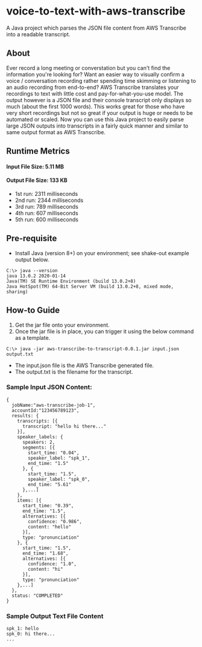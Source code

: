 # voice-to-text-with-aws-transcribe
A Java project which parses the JSON file content from AWS Transcribe into a readable transcript. 

## About
Ever record a long meeting or converstation but you can't find the information you're looking for?
Want an easier way to visually confirm a voice / conversation recording rather spending time skimming or listening to an audio recording from end-to-end?
AWS Transcribe translates your recordings to text with little cost and pay-for-what-you-use model. 
The output however is a JSON file and their console transcript only displays so much (about the first 1000 words). 
This works great for those who have very short recordings but not so great if your output is huge or needs to be automated or scaled. 
Now you can use this Java project to easily parse large JSON outputs into transcripts in a fairly quick manner and similar to same output format as AWS Transcribe. 

## Runtime Metrics
#### Input File Size: 5.11 MB  
#### Output File Size: 133 KB  
- 1st run: 2311 milliseconds
- 2nd run: 2344 milliseconds
- 3rd run: 789 milliseconds
- 4th run: 607 milliseconds
- 5th run: 600 milliseconds

## Pre-requisite
- Install Java (version 8+) on your environment; see shake-out example output below.
```:
C:\> java --version
java 13.0.2 2020-01-14
Java(TM) SE Runtime Environment (build 13.0.2+8)
Java HotSpot(TM) 64-Bit Server VM (build 13.0.2+8, mixed mode, sharing)
```

## How-to Guide
1. Get the jar file onto your environment. 
2. Once the jar file is in place, you can trigger it using the below command as a template.
```:
C:\> java -jar aws-transcribe-to-transcript-0.0.1.jar input.json output.txt
```
  - The input.json file is the AWS Transcribe generated file. 
  - The output.txt is the filename for the transcript. 

### Sample Input JSON Content:
```JSON:
{
  jobName:"aws-transcribe-job-1",
  accountId:"123456789123",
  results: {
    transcripts: [{
      transcript: "hello hi there..."
    }],
    speaker_labels: {
      speakers: 2,
      segments: [{
        start_time: "0.04",
        speaker_label: "spk_1",
        end_time: "1.5"
      }, {
        start_time: "1.5",
        speaker_label: "spk_0",
        end_time: "5.61"
      },...]
    },
    items: [{
      start_time: "0.39",
      end_time: "1.5",
      alternatives: [{
        confidence: "0.986",
        content: "hello"
      }],
      type: "pronunciation"
    }, {
      start_time: "1.5",
      end_time: "1.68",
      alternatives: [{
        confidence: "1.0",
        content: "hi"
      }],
      type: "pronunciation"
    },...]
  },
  status: "COMPLETED"
}
```

### Sample Output Text File Content
```:
spk_1: hello
spk_0: hi there...
...
```
